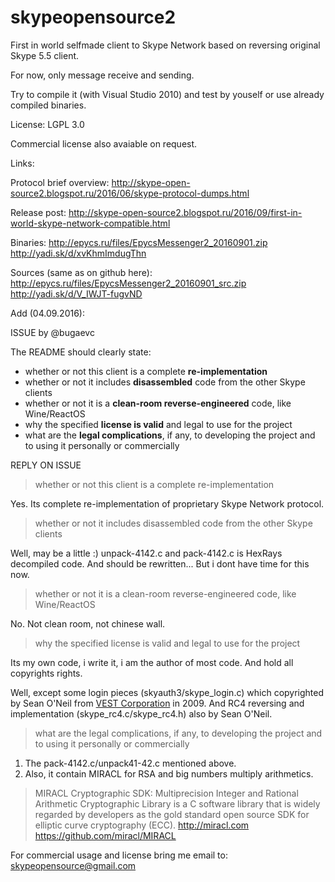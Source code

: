# skypeopensource2

First in world selfmade client to Skype Network based on reversing original Skype 5.5 client.

For now, only message receive and sending.

Try to compile it (with Visual Studio 2010) and test by youself or use already compiled binaries.

License:
LGPL 3.0 

Commercial license also avaiable on request.

Links:

Protocol brief overview: 
http://skype-open-source2.blogspot.ru/2016/06/skype-protocol-dumps.html

Release post: 
http://skype-open-source2.blogspot.ru/2016/09/first-in-world-skype-network-compatible.html

Binaries:
http://epycs.ru/files/EpycsMessenger2_20160901.zip
http://yadi.sk/d/xvKhmImdugThn

Sources (same as on github here):
http://epycs.ru/files/EpycsMessenger2_20160901_src.zip
http://yadi.sk/d/V_IWJT-fugvND


Add (04.09.2016):

ISSUE by @bugaevc

The README should clearly state:
*  whether or not this client is a complete **re-implementation**
* whether or not it includes **disassembled** code from the other Skype clients
* whether or not it is a **clean-room reverse-engineered** code, like Wine/ReactOS
* why the specified **license is valid** and legal to use for the project
* what are the **legal complications**, if any, to developing the project and to using it personally or commercially

REPLY ON ISSUE

> whether or not this client is a complete re-implementation

Yes. Its complete re-implementation of proprietary Skype Network protocol.

> whether or not it includes disassembled code from the other Skype clients

Well, may be a little :) unpack-4142.c and pack-4142.c is HexRays decompiled code. And should be rewritten... But i dont have time for this now.

> whether or not it is a clean-room reverse-engineered code, like Wine/ReactOS

No. Not clean room, not chinese wall.

> why the specified license is valid and legal to use for the project

Its my own code, i write it, i am the author of most code. And hold all copyrights rights.

Well, except some login pieces (skyauth3/skype_login.c) which copyrighted by Sean O'Neil from [VEST Corporation](https://en.wikipedia.org/wiki/VEST) in 2009. And RC4 reversing and implementation (skype_rc4.c/skype_rc4.h) also by Sean O'Neil.

> what are the legal complications, if any, to developing the project and to using it personally or commercially

1) The pack-4142.c/unpack41-42.c mentioned above. 
2) Also, it contain MIRACL for RSA and big numbers multiply arithmetics. 

> MIRACL Cryptographic SDK: Multiprecision Integer and Rational Arithmetic Cryptographic Library is a C software library that is widely regarded by developers as the gold standard open source SDK for elliptic curve cryptography (ECC). http://miracl.com https://github.com/miracl/MIRACL

For commercial usage and license bring me email to: skypeopensource@gmail.com


